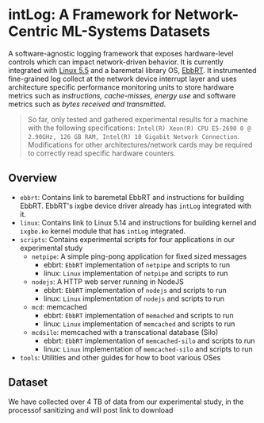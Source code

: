 # intLog: A Framework for Network-Centric ML-Systems Datasets

A software-agnostic logging framework that exposes hardware-level controls which can impact network-driven behavior. It is currently integrated with [Linux 5.5](https://github.com/handong32/linux/tree/intlog) and a baremetal library OS, [EbbRT](https://github.com/SESA/EbbRT). It instrumented fine-grained log collect at the network device interrupt layer and uses architecture specific performance monitoring units to store hardware metrics such as *instructions, cache-misses, energy use* and software metrics such as *bytes received and transmitted*. 

> So far, only tested and gathered experimental results for a machine with the following specifications: `Intel(R) Xeon(R) CPU E5-2690 0 @ 2.90GHz, 126 GB RAM, Intel(R) 10 Gigabit Network Connection`. Modifications for other architectures/network cards may be required to correctly read specific hardware counters.

## Overview
- `ebbrt`: Contains link to baremetal EbbRT and instructions for building EbbRT. EbbRT's ixgbe device driver already has `intLog` integrated with it.
- `linux`: Contains link to Linux 5.14 and instructions for building kernel and `ixgbe.ko` kernel module that has `intLog` integrated.
- `scripts`: Contains experimental scripts for four applications in our experimental study
  - `netpipe`: A simple ping-pong application for fixed sized messages
    - ebbrt: `EbbRT` implementation of `netpipe` and scripts to run
    - linux: `Linux` implementation of `netpipe` and scripts to run
  - `nodejs`: A HTTP web server running in NodeJS
    - ebbrt: `EbbRT` implementation of `nodejs` and scripts to run
    - linux: `Linux` implementation of `nodejs` and scripts to run
  - `mcd`: memcached
    - ebbrt: `EbbRT` implementation of `memached` and scripts to run
    - linux: `Linux` implementation of `memcached` and scripts to run
  - `mcdsilo`: memcached with a transcational database (Silo)
    - ebbrt: `EbbRT` implementation of `memcached-silo` and scripts to run
    - linux: `Linux` implementation of `memcached-silo` and scripts to run
- `tools`: Utilities and other guides for how to boot various OSes

## Dataset
We have collected over 4 TB of data from our experimental study, in the processof sanitizing and will post link to download
